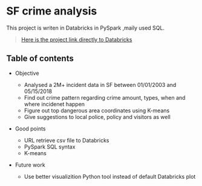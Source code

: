 # SF crime analysis

This project is writen in Databricks in PySpark ,maily used SQL.

> [Here is the project link directly to Databricks](https://databricks-prod-cloudfront.cloud.databricks.com/public/4027ec902e239c93eaaa8714f173bcfc/540319491725148/2095490722557233/769384606881183/latest.html)

## Table of contents
  - Objective
    - Analysed a 2M+ incident data in SF between 01/01/2003 and 05/15/2018
    - Find out crime pattern regarding crime amount, types, when and where incidenet happen
    - Figure out top dangerous area coordinates using K-means
    - Give suggestions to local police, policy and visitors as well

  - Good points
    - URL retrieve csv file to Databricks
    - PySpark SQL syntax
    - K-means
    
  - Future work
    - Use better visualizition Python tool instead of default Databricks plot

